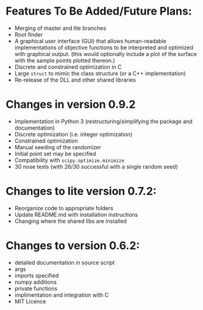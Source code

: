 # Features To Be Added/Future Plans:

- Merging of master and lite branches
- Root finder
- A graphical user interface (GUI) that allows human-readable implementations of objective functions to be interpreted and optimized with graphical output. (this would optionally include a plot of the surface with the sample points plotted thereon.)
- Discrete and constrained optimization in C
- Large `struct` to mimic the class structure (or a C++ implementation)
- Re-release of the DLL and other shared libraries

# Changes in version 0.9.2

- Implementation in Python 3 (restructuring/simplifying the package and documentation)
- Discrete optimization (i.e. integer optimization)
- Constrained optimization
- Manual seeding of the randomizer
- Initial point set may be specified
- Compatibility with `scipy.optimize.minimize`
- 30 nose tests (with 26/30 successful with a single random seed)

# Changes to lite version 0.7.2:

 - Reorganize code to appropriate folders
 - Update README.md with installation instructions
 - Changing where the shared libs are installed

# Changes to version 0.6.2:
 - detailed documentation in source script
 - args
 - imports specified
 - numpy additions
 - private functions
 - implimentation and integration with C
 - MIT Licence

